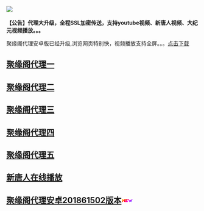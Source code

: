 ![](https://raw.githubusercontent.com/hao369/a/master/j.jpg)

**【公告】代理大升级，全程SSL加密传送，支持youtube视频、新唐人视频、大纪元视频播放。。。**

聚缘阁代理安卓版已经升级,浏览网页特别快，视频播放支持全屏。。。[点击下载](https://github.com/dtw9/9/raw/master/201861502.apk)

##  [聚缘阁代理一](http://48a-75f.ju89.heart2h.com/)

##  [聚缘阁代理二](http://5ay-if5a.gae.geass.tv/)

##  [聚缘阁代理三](http://5aax-5t.tre.iloile.com/)

##  [聚缘阁代理四](http://5-85aaa.vsam.corriee.org/)

##  [聚缘阁代理五](http://5ya7-xf55xt.swqm.cesedria.com/)

##  [新唐人在线播放](http:/55a4j-ka5.tre.iloile.com/xtr.html)







##  [聚缘阁代理安卓201861502版本](https://github.com/dtw9/9/raw/master/201861502.apk)![](https://raw.githubusercontent.com/jyg-1/jyg/master/new.gif)



